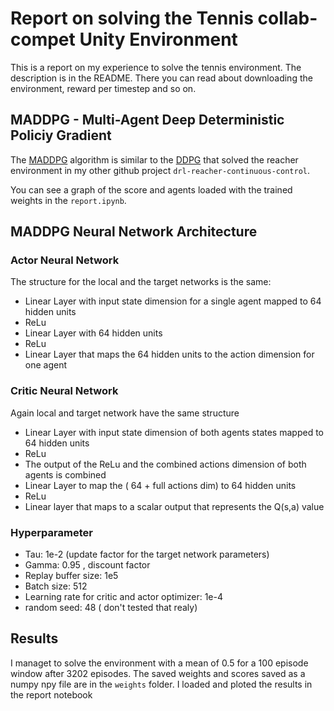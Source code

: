 # Report on solving the Tennis collab-compet Unity Environment

This is a report on my experience to solve the tennis environment. The description is in the README. There you can read about downloading the environment, reward per timestep and so on.

## MADDPG - Multi-Agent Deep Deterministic Policiy Gradient

The [MADDPG](https://arxiv.org/abs/1706.02275) algorithm is similar to the [DDPG](https://arxiv.org/abs/1509.02971) that solved the reacher environment in my other github project `drl-reacher-continuous-control`. 

You can see a graph of the score and agents loaded with the trained weights in the `report.ipynb`.

## MADDPG Neural Network Architecture

### Actor Neural Network
The structure for the local and the target networks is the same:
- Linear Layer with input state dimension for a single agent mapped to 64 hidden units
- ReLu
- Linear Layer with 64 hidden units
- ReLu
- Linear Layer that maps the 64 hidden units to the action dimension for one agent

### Critic Neural Network
Again local and target network have the same structure
- Linear Layer with input state dimension of both agents states mapped to 64 hidden units
- ReLu
- The output of the ReLu and the combined actions dimension of both agents is combined
- Linear Layer to map the ( 64 + full actions dim) to 64 hidden units
- ReLu
- Linear layer that maps to a scalar output that represents the Q(s,a) value

### Hyperparameter

- Tau: 1e-2 (update factor for the target network parameters)
- Gamma: 0.95 , discount factor
- Replay buffer size: 1e5
- Batch size: 512
- Learning rate for critic and actor optimizer: 1e-4
- random seed: 48 ( don't tested that realy)

## Results

I managet to solve the environment with a mean of 0.5 for a 100 episode window after 3202 episodes. The saved weights and scores saved as a numpy npy file are in the `weights` folder. I loaded and ploted the results in the report notebook
